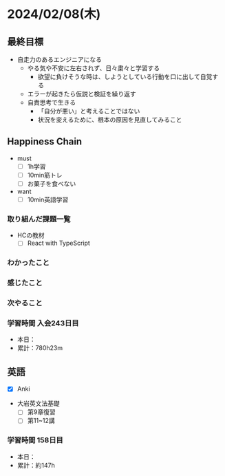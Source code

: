 # 2024/02/08(木)

## 最終目標

- 自走力のあるエンジニアになる
  - やる気や不安に左右されず、日々粛々と学習する
    - 欲望に負けそうな時は、しようとしている行動を口に出して自覚する
  - エラーが起きたら仮説と検証を繰り返す
  - 自責思考で生きる
    - 「自分が悪い」と考えることではない
    - 状況を変えるために、根本の原因を見直してみること

## Happiness Chain

- must
  - [ ] 1h学習
  - [ ] 10min筋トレ
  - [ ] お菓子を食べない
- want
  - [ ] 10min英語学習

### 取り組んだ課題一覧

- HCの教材
  - [ ] React with TypeScript

### わかったこと

### 感じたこと

### 次やること

### 学習時間 入会243日目

- 本日：
- 累計：780h23m

## 英語

- [x] Anki
- 大岩英文法基礎
  - [ ] 第9章復習
  - [ ] 第11~12講

### 学習時間 158日目

- 本日：
- 累計：約147h

